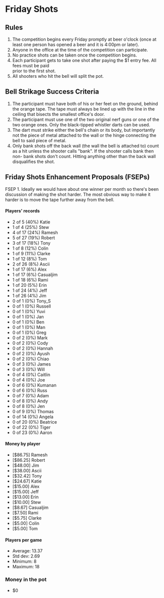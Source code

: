 Friday Shots
=============

Rules
-----
1. The competition begins every Friday promptly at beer o'clock (once at least one person has opened a beer and it is 4:00pm or later).
2. Anyone in the office at the time of the competition can participate.
3. No practice shots can be taken once the competition begins.
4. Each participant gets to take one shot after paying the $1 entry fee. All fees must be paid  
   prior to the first shot.
5. All shooters who hit the bell will split the pot.


Bell Strikage Success Criteria
------------------------------
1. The participant must have both of his or her feet on the ground, behind the
   orange tape. The tape must always be lined up with the line in the ceiling
   that bisects the smallest office's door.
2. The participant must use one of the two original nerf guns or one of the two orange ones.
   Only the black-tipped whistler darts can be used.
3. The dart must strike either the bell's chain or its body, but importantly not
   the piece of metal attached to the wall or the hinge connecting the bell to
   said piece of metal.
4. Only bank shots off the back wall (the wall the bell is attached to) count as
   a hit unless the shooter calls "bank". If the shooter calls bank then non-
   bank shots don't count. Hitting anything other than the back wall disqualifies
   the shot.


Friday Shots Enhancement Proposals (FSEPs)
------------------------------------------
FSEP 1. Ideally we would have about one winner per month so there's been discussion
   of making the shot harder. The most obvious way to make it harder is to
   move the tape further away from the bell.

####  Players' records  ####
* 2 of 5 (40%) Katie
* 1 of 4 (25%) Stew
* 4 of 17 (24%) Ramesh
* 5 of 27 (19%) Robert
* 3 of 17 (18%) Tony
* 1 of 8 (12%) Colin
* 1 of 9 (11%) Clarke
* 1 of 12 (8%) Tom
* 2 of 26 (8%) Ascii
* 1 of 17 (6%) Alex
* 1 of 17 (6%) Casualjim
* 1 of 18 (6%) Rami
* 1 of 20 (5%) Erin
* 1 of 24 (4%) Jeff
* 1 of 26 (4%) Jim
* 0 of 1 (0%) Tony_S
* 0 of 1 (0%) Russell
* 0 of 1 (0%) Yuvi
* 0 of 1 (0%) Jan
* 0 of 1 (0%) Ben
* 0 of 1 (0%) Man
* 0 of 1 (0%) Greg
* 0 of 2 (0%) Mark
* 0 of 2 (0%) Cody
* 0 of 2 (0%) Hannah
* 0 of 2 (0%) Ayush
* 0 of 2 (0%) Chiao
* 0 of 3 (0%) James
* 0 of 3 (0%) Will
* 0 of 4 (0%) Caitlin
* 0 of 4 (0%) Joe
* 0 of 6 (0%) Kumanan
* 0 of 6 (0%) Russ
* 0 of 7 (0%) Adam
* 0 of 8 (0%) Andy
* 0 of 8 (0%) Jen
* 0 of 9 (0%) Thomas
* 0 of 14 (0%) Angela
* 0 of 20 (0%) Beatrice
* 0 of 22 (0%) Tiger
* 0 of 23 (0%) Aaron

#### Money by player  ####
* [$86.75] Ramesh
* [$86.25] Robert
* [$48.00] Jim
* [$38.00] Ascii
* [$32.42] Tony
* [$24.67] Katie
* [$15.00] Alex
* [$15.00] Jeff
* [$13.00] Erin
* [$10.00] Stew
* [$8.67] Casualjim
* [$7.50] Rami
* [$5.75] Clarke
* [$5.00] Colin
* [$5.00] Tom

#### Players per game  ####
* Average: 13.37
* Std dev: 2.69
* Minimum: 8
* Maximum: 18

### Money in the pot ###
* $0
